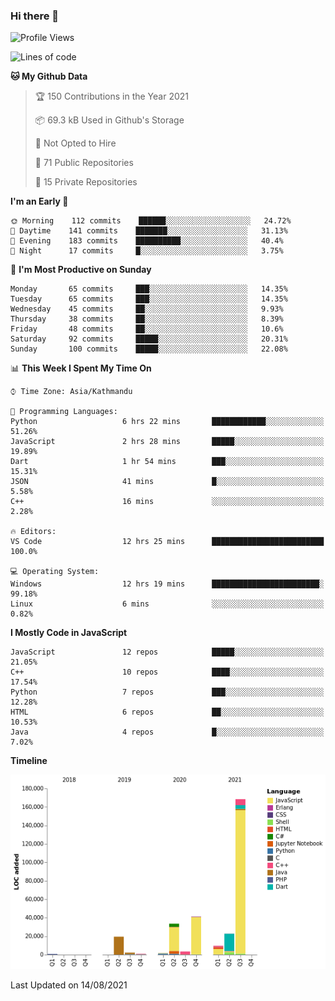 ### Hi there 👋


<!--START_SECTION:waka-->
![Profile Views](http://img.shields.io/badge/Profile%20Views-4-blue)

![Lines of code](https://img.shields.io/badge/From%20Hello%20World%20I%27ve%20Written-306046%20lines%20of%20code-blue)

**🐱 My Github Data** 

> 🏆 150 Contributions in the Year 2021
 > 
> 📦 69.3 kB Used in Github's Storage 
 > 
> 🚫 Not Opted to Hire
 > 
> 📜 71 Public Repositories 
 > 
> 🔑 15 Private Repositories  
 > 
**I'm an Early 🐤** 

```text
🌞 Morning    112 commits    ██████░░░░░░░░░░░░░░░░░░░   24.72% 
🌆 Daytime    141 commits    ███████░░░░░░░░░░░░░░░░░░   31.13% 
🌃 Evening    183 commits    ██████████░░░░░░░░░░░░░░░   40.4% 
🌙 Night      17 commits     █░░░░░░░░░░░░░░░░░░░░░░░░   3.75%

```
📅 **I'm Most Productive on Sunday** 

```text
Monday       65 commits     ███░░░░░░░░░░░░░░░░░░░░░░   14.35% 
Tuesday      65 commits     ███░░░░░░░░░░░░░░░░░░░░░░   14.35% 
Wednesday    45 commits     ██░░░░░░░░░░░░░░░░░░░░░░░   9.93% 
Thursday     38 commits     ██░░░░░░░░░░░░░░░░░░░░░░░   8.39% 
Friday       48 commits     ██░░░░░░░░░░░░░░░░░░░░░░░   10.6% 
Saturday     92 commits     █████░░░░░░░░░░░░░░░░░░░░   20.31% 
Sunday       100 commits    █████░░░░░░░░░░░░░░░░░░░░   22.08%

```


📊 **This Week I Spent My Time On** 

```text
⌚︎ Time Zone: Asia/Kathmandu

💬 Programming Languages: 
Python                   6 hrs 22 mins       ████████████░░░░░░░░░░░░░   51.26% 
JavaScript               2 hrs 28 mins       █████░░░░░░░░░░░░░░░░░░░░   19.89% 
Dart                     1 hr 54 mins        ███░░░░░░░░░░░░░░░░░░░░░░   15.31% 
JSON                     41 mins             █░░░░░░░░░░░░░░░░░░░░░░░░   5.58% 
C++                      16 mins             ░░░░░░░░░░░░░░░░░░░░░░░░░   2.28%

🔥 Editors: 
VS Code                  12 hrs 25 mins      █████████████████████████   100.0%

💻 Operating System: 
Windows                  12 hrs 19 mins      ████████████████████████░   99.18% 
Linux                    6 mins              ░░░░░░░░░░░░░░░░░░░░░░░░░   0.82%

```

**I Mostly Code in JavaScript** 

```text
JavaScript               12 repos            █████░░░░░░░░░░░░░░░░░░░░   21.05% 
C++                      10 repos            ████░░░░░░░░░░░░░░░░░░░░░   17.54% 
Python                   7 repos             ███░░░░░░░░░░░░░░░░░░░░░░   12.28% 
HTML                     6 repos             ██░░░░░░░░░░░░░░░░░░░░░░░   10.53% 
Java                     4 repos             █░░░░░░░░░░░░░░░░░░░░░░░░   7.02%

```


**Timeline**

![Chart not found](https://raw.githubusercontent.com/voidash/voidash/main/charts/bar_graph.png) 


 Last Updated on 14/08/2021
<!--END_SECTION:waka-->


<!--
**voidash/voidash** is a ✨ _special_ ✨ repository because its `README.md` (this file) appears on your GitHub profile.

Here are some ideas to get you started:

- 🔭 I’m currently working on ...
- 🌱 I’m currently learning ...
- 👯 I’m looking to collaborate on ...
- 🤔 I’m looking for help with ...
- 💬 Ask me about ...
- 📫 How to reach me: ...
- 😄 Pronouns: ...
- ⚡ Fun fact: ...
-->
